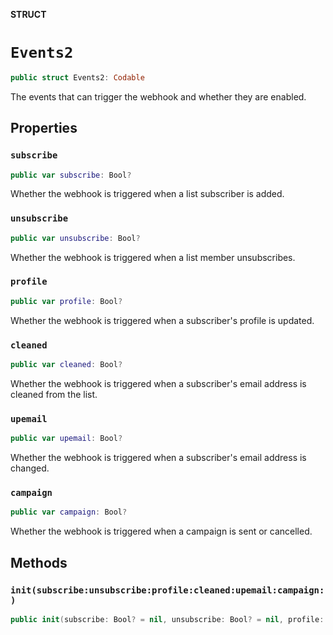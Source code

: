 **STRUCT**

# `Events2`

```swift
public struct Events2: Codable
```

The events that can trigger the webhook and whether they are enabled.

## Properties
### `subscribe`

```swift
public var subscribe: Bool?
```

Whether the webhook is triggered when a list subscriber is added.

### `unsubscribe`

```swift
public var unsubscribe: Bool?
```

Whether the webhook is triggered when a list member unsubscribes.

### `profile`

```swift
public var profile: Bool?
```

Whether the webhook is triggered when a subscriber&#x27;s profile is updated.

### `cleaned`

```swift
public var cleaned: Bool?
```

Whether the webhook is triggered when a subscriber&#x27;s email address is cleaned from the list.

### `upemail`

```swift
public var upemail: Bool?
```

Whether the webhook is triggered when a subscriber&#x27;s email address is changed.

### `campaign`

```swift
public var campaign: Bool?
```

Whether the webhook is triggered when a campaign is sent or cancelled.

## Methods
### `init(subscribe:unsubscribe:profile:cleaned:upemail:campaign:)`

```swift
public init(subscribe: Bool? = nil, unsubscribe: Bool? = nil, profile: Bool? = nil, cleaned: Bool? = nil, upemail: Bool? = nil, campaign: Bool? = nil)
```
